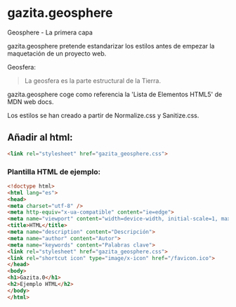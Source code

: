 # gazita.geosphere
Geosphere - La primera capa

gazita.geosphere pretende estandarizar los estilos antes de empezar la maquetación de un proyecto web.

Geosfera: 
> La geosfera es la parte estructural de la Tierra.

gazita.geosphere coge como referencia la 'Lista de Elementos HTML5' de MDN web docs.

Los estilos se han creado a partir de Normalize.css y Sanitize.css.


## Añadir al html:
```html
<link rel="stylesheet" href="gazita_geosphere.css">
```

### Plantilla HTML de ejemplo:
```html
<!doctype html>
<html lang="es">
<head>
<meta charset="utf-8" />
<meta http-equiv="x-ua-compatible" content="ie=edge">
<meta name="viewport" content="width=device-width, initial-scale=1, maximum-scale=1, user-scalable=0" />
<title>HTML</title>
<meta name="description" content="Descripción">
<meta name="author" content="Autor">
<meta name="keywords" content="Palabras clave">
<link rel="stylesheet" href="gazita_geosphere.css">
<link rel="shortcut icon" type="image/x-icon" href="/favicon.ico">
</head>
<body>
<h1>Gazita.0</h1>
<h2>Ejemplo HTML</h2>
</body>
</html>
```
